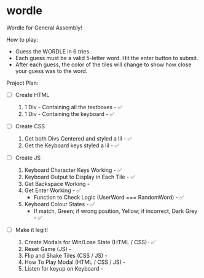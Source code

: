 # wordle
Wordle for General Assembly!

How to play: 
- Guess the WORDLE in 6 tries.
- Each guess must be a valid 5-letter word. Hit the enter button to submit.
- After each guess, the color of the tiles will change to show how close your guess was to the word.

Project Plan:
- [ ] Create HTML
    1. 1 Div - Containing all the textboxes - ✅
    2. 1 Div - Containing the keyboard - ✅

- [ ] Create CSS
    1. Get both Divs Centered and styled a lil - ✅
    2. Get the Keyboard keys styled a lil - ✅

- [ ] Create JS
    1. Keyboard Character Keys Working - ✅
    2. Keyboard Output to Display in Each Tile - ✅
    3. Get Backspace Working - 
    4. Get Enter Working - ✅
        - Function to Check Logic (UserWord === RandomWord) - ✅
    5. Keyboard Colour States - ✅
        - If match, Green; if wrong position, Yellow; if incorrect, Dark Grey - ✅

- [ ] Make it legit!
    1. Create Modals for Win/Lose State (HTML / CSS)- ✅
    2. Reset Game (JS) - 
    3. Flip and Shake Tiles (CSS / JS) - 
    4. How To Play Modal (HTML / CSS / JS) - 
    4. Listen for keyup on Keyboard - 